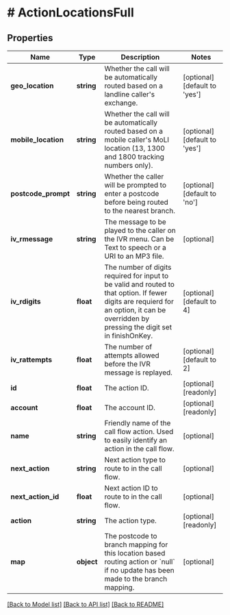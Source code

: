# # ActionLocationsFull

## Properties

Name | Type | Description | Notes
------------ | ------------- | ------------- | -------------
**geo_location** | **string** | Whether the call will be automatically routed based on a landline caller&#39;s exchange. | [optional] [default to 'yes']
**mobile_location** | **string** | Whether the call will be automatically routed based on a mobile caller&#39;s MoLI location (13, 1300 and 1800 tracking numbers only). | [optional] [default to 'yes']
**postcode_prompt** | **string** | Whether the caller will be prompted to enter a postcode before being routed to the nearest branch. | [optional] [default to 'no']
**iv_rmessage** | **string** | The message to be played to the caller on the IVR menu. Can be Text to speech or a URI to an MP3 file. | [optional]
**iv_rdigits** | **float** | The number of digits required for input to be valid and routed to that option. If fewer digits are requierd for an option, it can be overridden by pressing the digit set in finishOnKey. | [optional] [default to 4]
**iv_rattempts** | **float** | The number of attempts allowed before the IVR message is replayed. | [optional] [default to 2]
**id** | **float** | The action ID. | [optional] [readonly]
**account** | **float** | The account ID. | [optional] [readonly]
**name** | **string** | Friendly name of the call flow action. Used to easily identify an action in the call flow. | [optional]
**next_action** | **string** | Next action type to route to in the call flow. | [optional]
**next_action_id** | **float** | Next action ID to route to in the call flow. | [optional]
**action** | **string** | The action type. | [optional] [readonly]
**map** | **object** | The postcode to branch mapping for this location based routing action or &#x60;null&#x60; if no update has been made to the branch mapping. | [optional]

[[Back to Model list]](../../README.md#models) [[Back to API list]](../../README.md#endpoints) [[Back to README]](../../README.md)
